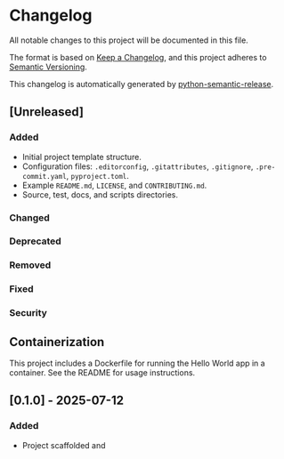 # Changelog

All notable changes to this project will be documented in this file.

The format is based on [Keep a Changelog](https://keepachangelog.com/en/1.0.0/),
and this project adheres to [Semantic Versioning](https://semver.org/spec/v2.0.0.html).

This changelog is automatically generated by [python-semantic-release](https://python-semantic-release.readthedocs.io/).

## [Unreleased]

### Added

-   Initial project template structure.
-   Configuration files: `.editorconfig`, `.gitattributes`, `.gitignore`, `.pre-commit.yaml`, `pyproject.toml`.
-   Example `README.md`, `LICENSE`, and `CONTRIBUTING.md`.
-   Source, test, docs, and scripts directories.

### Changed

### Deprecated

### Removed

### Fixed

### Security

## Containerization

This project includes a Dockerfile for running the Hello World app in a container. See the README for usage instructions.

## [0.1.0] - 2025-07-12

### Added

-   Project scaffolded and
